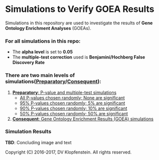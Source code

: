 # Simulations to Verify GOEA Results
Simulations in this repository are used to investigate the results of **Gene Ontology Enrichment Analyses** (GOEAs).    

### For all simulations in this repo:    
  * The **alpha level** is set to **0.05**
  * The **multiple-test correction** used is **Benjamini/Hochberg False Discovery Rate**

### There are two main levels of simulations([Preparatory](README_prep.md#preparatory-p-value-and-multiple-test-simulations)/[Consequent](README_main.md#consequent-goea-simulations)):
  1. [**Preparatory**: P-value and multiple-test simulations](README_prep.md#preparatory-p-value-and-multiple-test-simulations)    
      * [All P-values chosen randomly; None are significant](README_prep.md#all-p-values-chosen-randomly-none-are-significant-1)
      * [95% P-values chosen randomly; 5% are significant ](README_prep.md#95-p-values-chosen-randomly-5-are-significant)
      * [90% P-values chosen randomly; 10% are significant ](README_prep.md#90-p-values-chosen-randomly-10-are-significant)
      * [50% P-values chosen randomly; 50% are significant ](README_prep.md#50-p-values-chosen-randomly-50-are-significant)
  2. [**Consequent**: Gene Ontology Enrichment Results (GOEA) simulations](README_main.md#consequent-goea-simulations)

### Simulation Results
**TBD**: Concluding image and text

Copyright (C) 2016-2017, DV Klopfenstein. All rights reserved.

